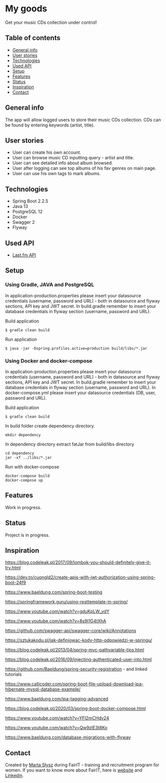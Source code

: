 # My goods
Get your music CDs collection under control!

## Table of contents
* [General info](#general-info)
* [User stories](#user-stories)
* [Technologies](#technologies)
* [Used API](#used-API)
* [Setup](#setup)
* [Features](#features)
* [Status](#status)
* [Inspiration](#inspiration)
* [Contact](#contact)

## General info
The app will allow logged users to store their music CDs collection. CDs can be found by entering keywords (artist, title).

## User stories
* User can create his own account.
* User can browse music CD inputting query - artist and title.
* User can see detailed info about album browsed.
* User after logging can see top albums of his fav genres on main page.
* User can use his own tags to mark albums.

## Technologies
* Spring Boot 2.2.5
* Java 13
* PostgreSQL 12
* Docker
* Swagger 2
* Flyway

## Used API
* [Last.fm API](https://www.last.fm/api/)

## Setup

### Using Gradle, JAVA and PostgreSQL
In application-production.properties please insert your datasource credentials (username, password and URL) - both in datasource and flyway sections, API key and JWT secret.
In build.gradle remember to insert your database credentials in flyway section (username, password and URL).

Build application
```
$ gradle clean build
```
Run application
```
$ java -jar -Dspring.profiles.active=production build/libs/*.jar 
```

### Using Docker and docker-compose
In application-production.properties please insert your datasource credentials (username, password and URL) - both in datasource and flyway sections, API key and JWT secret.
In build.gradle remember to insert your database credentials in flyway section (username, password and URL).
In docker-compose.yml please insert your datasource credentials (DB, user, password and URL).

Build application
```
$ gradle clean build
```
In build folder create dependency directory.
```
mkdir dependency
```

In dependency directory extract fatJar from build/libs directory
```
cd dependency 
jar -xf ../libs/*.jar
```

Run with docker-compose
```
docker-compose build
docker-compose up
```


## Features
Work in progress.

## Status
Project is in progress.

## Inspiration

https://blog.codeleak.pl/2017/09/lombok-you-should-definitely-give-it-try.html

https://dev.to/cuongld2/create-apis-with-jwt-authorization-using-spring-boot-24f9

https://www.baeldung.com/spring-boot-testing

https://springframework.guru/using-resttemplate-in-spring/

https://www.youtube.com/watch?v=gduKpLW_vdY

https://www.youtube.com/watch?v=8s9I1G4tXhA

https://github.com/swagger-api/swagger-core/wiki/Annotations

https://sztukakodu.pl/jak-definiowac-kody-http-odpowiedzi-w-springu/

https://blog.codeleak.pl/2013/04/spring-mvc-pathvariable-tips.html

https://blog.codeleak.pl/2016/09/injecting-authenticated-user-into.html

https://github.com/Baeldung/spring-security-registration - and linked tutorials

https://www.callicoder.com/spring-boot-file-upload-download-jpa-hibernate-mysql-database-example/

https://www.baeldung.com/jpa-tagging-advanced

https://blog.codeleak.pl/2020/03/spring-boot-docker-compose.html

https://www.youtube.com/watch?v=YFl2mCHdv24

https://www.youtube.com/watch?v=Qw9zlE3t8Ko

https://www.baeldung.com/database-migrations-with-flyway

## Contact
Created by [Marta Słysz](https://github.com/MartaSlysz) during FairIT - training and recruitment program for women.
If you want to know more about FairIT, here is [website](https://www.fairit.pl/) and [Linkedin](https://www.linkedin.com/company/fairit-trojmiasto/).